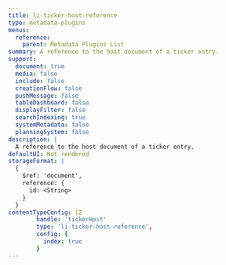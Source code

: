 ```yaml
---
title: li-ticker-host-reference
type: metadata-plugins
menus:
  reference:
    parent: Metadata Plugins List
summary: A reference to the host document of a ticker entry.
support:
  document: true
  media: false
  include: false
  creationFlow: false
  pushMessage: false
  tableDashboard: false
  displayFilter: false
  searchIndexing: true
  systemMetadata: false
  planningSystem: false
description: |
  A reference to the host document of a ticker entry.
defaultUI: Not rendered
storageFormat: |
  {
    $ref: 'document',
    reference: {
      id: <String>
    }
  }
contentTypeConfig: |2
        handle: 'tickerHost'
        type: 'li-ticker-host-reference',
        config: {
          index: true
        }
---
```

